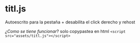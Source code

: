 # titl.js
Autoescrito para la pestaña + desabilita el click derecho y rehost

*¿Como se tiene funcionar*?
solo copypastea en html
`<script src="assets/titl.js"></script>
`
